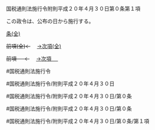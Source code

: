 国税通則法施行令附則平成２０年４月３０日第０条第１項

この政令は、公布の日から施行する。

[条(全)](国税通則法施行＿令附則平成２０年４月３０日第０条_.md)

~~前項(全)←~~　  [→次項(全)](国税通則法施行＿令附則平成２０年４月３０日第０条第２項_.md)

~~前項 　 ←~~　  [→次項 　 ](国税通則法施行＿令附則平成２０年４月３０日第０条第２項.md)



#国税通則法施行令

#国税通則法施行令/附則平成２０年４月３０日

#国税通則法施行令/附則平成２０年４月３０日/第０条

#国税通則法施行令/附則平成２０年４月３０日/第０条

#国税通則法施行令/附則平成２０年４月３０日/第０条/第１項

